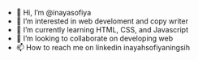 - 👋 Hi, I’m @inayasofiya
- 👀 I’m interested in web develoment and copy writer
- 🌱 I’m currently learning HTML, CSS, and Javascript
- 💞️ I’m looking to collaborate on developing web 
- 📫 How to reach me on linkedin inayahsofiyaningsih

<!---
inayasofiya/inayasofiya is a ✨ special ✨ repository because its `README.md` (this file) appears on your GitHub profile.
You can click the Preview link to take a look at your changes.
--->
